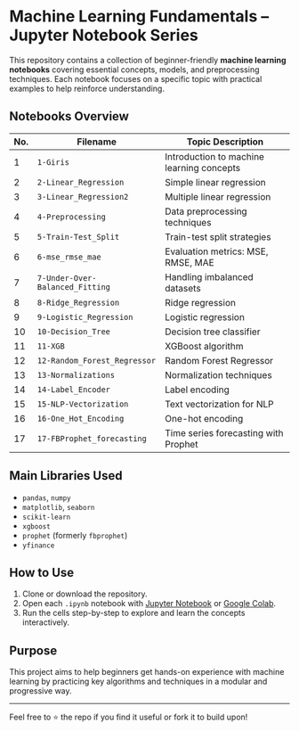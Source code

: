 # Machine Learning Fundamentals – Jupyter Notebook Series

This repository contains a collection of beginner-friendly **machine learning notebooks** covering essential concepts, models, and preprocessing techniques. Each notebook focuses on a specific topic with practical examples to help reinforce understanding.

## Notebooks Overview

| No. | Filename                       | Topic Description                          |
|-----|--------------------------------|--------------------------------------------|
| 1   | `1-Giris`                      | Introduction to machine learning concepts  |
| 2   | `2-Linear_Regression`          | Simple linear regression                   |
| 3   | `3-Linear_Regression2`         | Multiple linear regression                 |
| 4   | `4-Preprocessing`              | Data preprocessing techniques              |
| 5   | `5-Train-Test_Split`           | Train-test split strategies                |
| 6   | `6-mse_rmse_mae`               | Evaluation metrics: MSE, RMSE, MAE         |
| 7   | `7-Under-Over-Balanced_Fitting`| Handling imbalanced datasets               |
| 8   | `8-Ridge_Regression`           | Ridge regression                           |
| 9   | `9-Logistic_Regression`        | Logistic regression                        |
| 10  | `10-Decision_Tree`             | Decision tree classifier                   |
| 11  | `11-XGB`                       | XGBoost algorithm                          |
| 12  | `12-Random_Forest_Regressor`   | Random Forest Regressor                    |
| 13  | `13-Normalizations`            | Normalization techniques                   |
| 14  | `14-Label_Encoder`             | Label encoding                             |
| 15  | `15-NLP-Vectorization`         | Text vectorization for NLP                 |
| 16  | `16-One_Hot_Encoding`          | One-hot encoding                           |
| 17  | `17-FBProphet_forecasting`     | Time series forecasting with Prophet       |

## Main Libraries Used

- `pandas`, `numpy`
- `matplotlib`, `seaborn`
- `scikit-learn`
- `xgboost`
- `prophet` (formerly `fbprophet`)
- `yfinance`

## How to Use

1. Clone or download the repository.
2. Open each `.ipynb` notebook with [Jupyter Notebook](https://jupyter.org/) or [Google Colab](https://colab.research.google.com/).
3. Run the cells step-by-step to explore and learn the concepts interactively.

## Purpose

This project aims to help beginners get hands-on experience with machine learning by practicing key algorithms and techniques in a modular and progressive way.

---

Feel free to ⭐ the repo if you find it useful or fork it to build upon!

